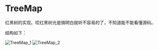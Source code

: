 # TreeMap

红黑树的实现。哎红黑树光是搞明白就听不容易的了，不知道能不能看懂源码。

结构如下：

![TreeMap_1](http://ovn0i3kdg.bkt.clouddn.com/%08TreeMap_1.png)
![TreeMap_2](http://ovn0i3kdg.bkt.clouddn.com/TreeMap_2.png)
